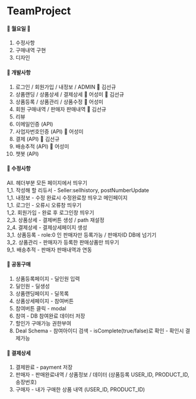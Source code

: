 # TeamProject

#### :yellow_heart: 월요일 :yellow_heart:
1. 수정사항
2. 구매내역 구현
3. 디자인

#### :pushpin: 개발사항
1. 로그인 / 회원가입 / 내정보 / ADMIN :man: 김선규
2. 상품랜딩 / 상품상세 / 결제상세 :woman: 어성미 :man: 김선규
3. 상품등록 / 상품관리 / 상품수정 :woman: 어성미
4. 회원 구매내역 / 판매자 판매내역 :man: 김선규
5. 리뷰
6. 이메일인증 (API)
7. 사업자번호인증 (API) :woman: 어성미
8. 결제 (API) :man: 김선규
9. 배송추적 (API) :woman: 어성미
10. 챗봇 (API)

#### :pushpin: 수정사항
All. 헤더부분 모든 페이지에서 띄우기 <br>
1_1. 작성해 할 리듀서 - Seller:sellhistory, postNumberUpdate <br>
1_1. 내정보 - 수정 완료시 수정완료창 띄우고 메인페이지 <br>
1_1. 로그인 - 오류시 오류창 띄우기 <br>
1_2. 회원가입 - 완료 후 로그인창 띄우기 <br>
2_3. 상품상세 - 결제버튼 생성 / path 재설정 <br>
2_4. 결제상세 - 결제상세페이지 생성 <br>
3_1. 상품등록 - role:0 인 판매자만 등록가능 / 판매자ID DB에 넘기기 <br>
3_2. 상품관리 - 판매자가 등록한 판매상품만 띄우기 <br>
9_1. 배송추적 - 판매자 판매내역과 연동 <br>

#### :memo: 공동구매
1. 상품등록페이지 - 딜인원 입력
2. 딜인원 - 딜생성
3. 상품랜딩페이지 - 딜목록
4. 상품상세페이지 - 참여버튼
5. 참여버튼 클릭 - modal
6. 참여 - DB 참여완료 데이터 저장
7. 할인가 구매가능 권한부여
8. Deal Schema - 참여아이디 검색 - isComplete(true/false)로 확인 - 확인시 결제가능

#### :memo: 결제상세
1. 결제완료 - payment 저장
2. 판매자 - 판매완료내역 / 상품정보 / 데이터 (상품등록 USER_ID, PRODUCT_ID, 송장번호)
3. 구매자 - 내가 구매한 상품 내역 (USER_ID, PRODUCT_ID)
